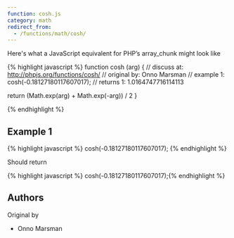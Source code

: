 ```yaml
---
function: cosh.js
category: math
redirect_from:
  - /functions/math/cosh/
---
```


<!-- WARNING! This file is auto generated by `npm run web:inject`, do not edit by hand -->

Here's what a JavaScript equivalent for PHP’s array_chunk might look like

{% highlight javascript %}
function cosh (arg) {
  //  discuss at: http://phpjs.org/functions/cosh/
  // original by: Onno Marsman
  //   example 1: cosh(-0.18127180117607017);
  //   returns 1: 1.0164747716114113

  return (Math.exp(arg) + Math.exp(-arg)) / 2
}

{% endhighlight %}

## Example 1

{% highlight javascript %}
cosh(-0.18127180117607017);
{% endhighlight %}

Should return

{% highlight javascript %}
cosh(-0.18127180117607017);{% endhighlight %}


## Authors


Original by

- Onno Marsman


